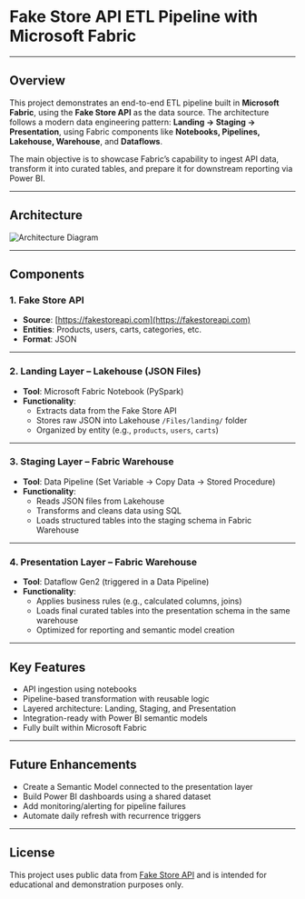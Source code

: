 # Fake Store API ETL Pipeline with Microsoft Fabric

---

## Overview

This project demonstrates an end-to-end ETL pipeline built in **Microsoft Fabric**, using the **Fake Store API** as the data source. The architecture follows a modern data engineering pattern: **Landing → Staging → Presentation**, using Fabric components like **Notebooks, Pipelines, Lakehouse, Warehouse**, and **Dataflows**.

The main objective is to showcase Fabric’s capability to ingest API data, transform it into curated tables, and prepare it for downstream reporting via Power BI.

---

## Architecture

![Architecture Diagram](image)

---

## Components

### 1. Fake Store API

- **Source**: [https://fakestoreapi.com](https://fakestoreapi.com)
- **Entities**: Products, users, carts, categories, etc.
- **Format**: JSON

---

### 2. Landing Layer – Lakehouse (JSON Files)

- **Tool**: Microsoft Fabric Notebook (PySpark)
- **Functionality**:
  - Extracts data from the Fake Store API
  - Stores raw JSON into Lakehouse `/Files/landing/` folder
  - Organized by entity (e.g., `products`, `users`, `carts`)

---

### 3. Staging Layer – Fabric Warehouse

- **Tool**: Data Pipeline (Set Variable → Copy Data → Stored Procedure)
- **Functionality**:
  - Reads JSON files from Lakehouse
  - Transforms and cleans data using SQL
  - Loads structured tables into the staging schema in Fabric Warehouse

---

### 4. Presentation Layer – Fabric Warehouse

- **Tool**: Dataflow Gen2 (triggered in a Data Pipeline)
- **Functionality**:
  - Applies business rules (e.g., calculated columns, joins)
  - Loads final curated tables into the presentation schema in the same warehouse
  - Optimized for reporting and semantic model creation

---

## Key Features

- API ingestion using notebooks
- Pipeline-based transformation with reusable logic
- Layered architecture: Landing, Staging, and Presentation
- Integration-ready with Power BI semantic models
- Fully built within Microsoft Fabric

---

## Future Enhancements

- Create a Semantic Model connected to the presentation layer
- Build Power BI dashboards using a shared dataset
- Add monitoring/alerting for pipeline failures
- Automate daily refresh with recurrence triggers


---

## License

This project uses public data from [Fake Store API](https://fakestoreapi.com) and is intended for educational and demonstration purposes only.

